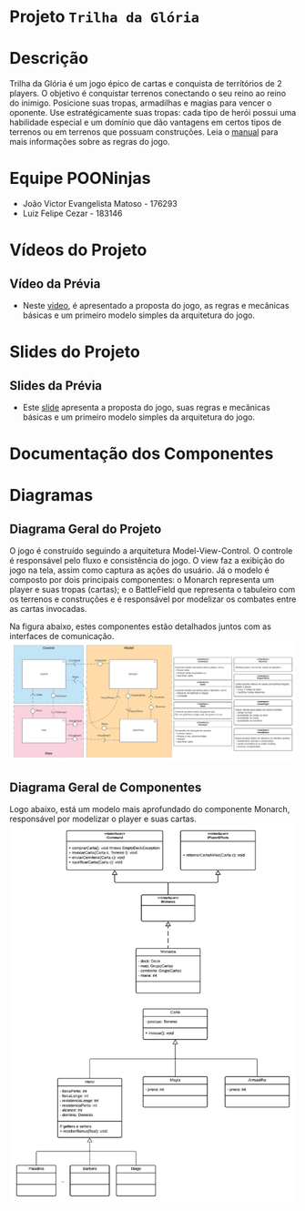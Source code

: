 # Projeto `Trilha da Glória`

# Descrição

Trilha da Glória é um jogo épico de cartas e conquista de terrítórios de 2 players. O objetivo é conquistar terrenos conectando o seu reino ao reino do inimigo. Posicione suas tropas, armadilhas e magias para vencer o oponente. Use estratégicamente suas tropas: cada tipo de herói possui uma habilidade especial e um domínio que dão vantagens em certos tipos de terrenos ou em terrenos que possuam construções.
Leia o [manual](Regras/Manual.md) para mais informações sobre as regras do jogo.

# Equipe POONinjas
* João Victor Evangelista Matoso - 176293
* Luiz Felipe Cezar - 183146

# Vídeos do Projeto

## Vídeo da Prévia
* Neste [video](assets/apresentacao-video.mp4), é apresentado a proposta do jogo, as regras e mecânicas básicas e um primeiro modelo simples da arquitetura do jogo.

# Slides do Projeto

## Slides da Prévia
* Este [slide](assets/apresentacao-slide.pdf) apresenta a proposta do jogo, suas regras e mecânicas básicas e um primeiro modelo simples da arquitetura do jogo.

# Documentação dos Componentes
# Diagramas

## Diagrama Geral do Projeto
O jogo é construído seguindo a arquitetura Model-View-Control. O controle é responsável pelo fluxo e consistência do jogo. O view faz a exibição do jogo na tela, assim como captura as ações do usuário. Já o modelo é composto por dois principais componentes: o Monarch representa um player e suas tropas (cartas); e o BattleField que representa o tabuleiro com os terrenos e construções e é responsável por modelizar os combates entre as cartas invocadas.

Na figura abaixo, estes componentes estão detalhados juntos com as interfaces de comunicação.
![Diagrama geral dos principais componentes](assets/componentes.png)

## Diagrama Geral de Componentes
Logo abaixo, está um modelo mais aprofundado do componente Monarch, responsável por modelizar o player e suas cartas.
![Diagrama do componente Monarch](assets/monarch.png)
